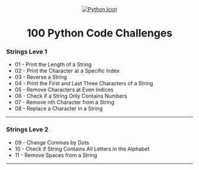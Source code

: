 <div align="center">
    <a href="https://skillicons.dev">
    <img src="https://skillicons.dev/icons?i=python" alt="Python Icon"/>
    </a>
</div>
<div align="center">
    <h1>100 Python Code Challenges</h1>
</div>
<div>
    <h3>Strings Leve 1</h3>
    <ul>
        <li>01 - Print the Length of a String</li>
        <li>02 - Print the Character at a Specific Index</li>
        <li>03 - Reverse a String</li>
        <li>04 - Print the First and Last Three Characters of a String</li>
        <li>05 - Remove Characters at Even Indices</li>
        <li>06 - Check if a String Only Contains Numbers</li>
        <li>07 - Remove nth Character from a String</li>
        <li>08 - Replace a Character in a String</li>
    </ul>
    <hr>
    <h3>Strings Leve 2</h3>
    <ul>
        <li>09 - Change Commas by Dots</li>
        <li>10 - Check if String Contains All Letters in the Alphabet</li>
        <li>11 - Remove Spaces from a String</li>
    </ul>
    <hr>
</div>
